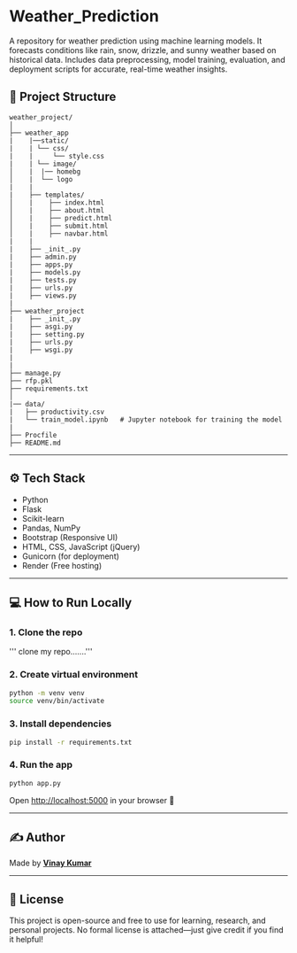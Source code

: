 # Weather_Prediction
A repository for weather prediction using machine learning models. It forecasts conditions like rain, snow, drizzle, and sunny weather based on historical data. Includes data preprocessing, model training, evaluation, and deployment scripts for accurate, real-time weather insights.

## 📂 Project Structure

```
weather_project/
│
├── weather_app 
|    |──static/
|    | └── css/
|    |     └── style.css      
|    | └── image/
│    |  |── homebg                 
│    |  └── logo 
|    |
|    ├── templates/
│    |    ├── index.html          
│    |    ├── about.html          
│    |    ├── predict.html        
│    |    ├── submit.html         
│    |    ├── navbar.html 
|    |
|    ├── _init_.py
|    ├── admin.py
|    ├── apps.py
|    ├── models.py
|    ├── tests.py
|    ├── urls.py
|    ├── views.py
|
├── weather_project 
|    ├── _init_.py
|    ├── asgi.py
|    ├── setting.py
|    ├── urls.py
|    ├── wsgi.py 
|    
|                   
├── manage.py                
├── rfp.pkl              
├── requirements.txt  
│
|── data/
|   ├── productivity.csv    
|   └── train_model.ipynb   # Jupyter notebook for training the model 
|     
├── Procfile                
├── README.md                    

```

---

## ⚙️ Tech Stack

- Python
- Flask
- Scikit-learn
- Pandas, NumPy
- Bootstrap (Responsive UI)
- HTML, CSS, JavaScript (jQuery)
- Gunicorn (for deployment)
- Render (Free hosting)

---

## 💻 How to Run Locally

### 1. Clone the repo
 ''' clone my repo.......'''

### 2. Create virtual environment

```bash
python -m venv venv
source venv/bin/activate  
```

### 3. Install dependencies

```bash
pip install -r requirements.txt
```

### 4. Run the app

```bash
python app.py
```

Open [http://localhost:5000](http://localhost:5000) in your browser 🚀

---

## ✍️ Author

Made  by **[Vinay Kumar](https://vinaygupta88.github.io/Myportfolio/)**

---

## 📜 License

This project is open-source and free to use for learning, research, and personal projects. No formal license is attached—just give credit if you find it helpful!

